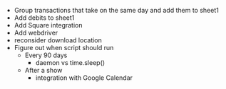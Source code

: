 * Group transactions that take on the same day and add them to sheet1
* Add debits to sheet1
* Add Square integration
* Add webdriver
* reconsider download location
* Figure out when script should run
    * Every 90 days
        * daemon vs time.sleep()
    * After a show
        * integration with Google Calendar